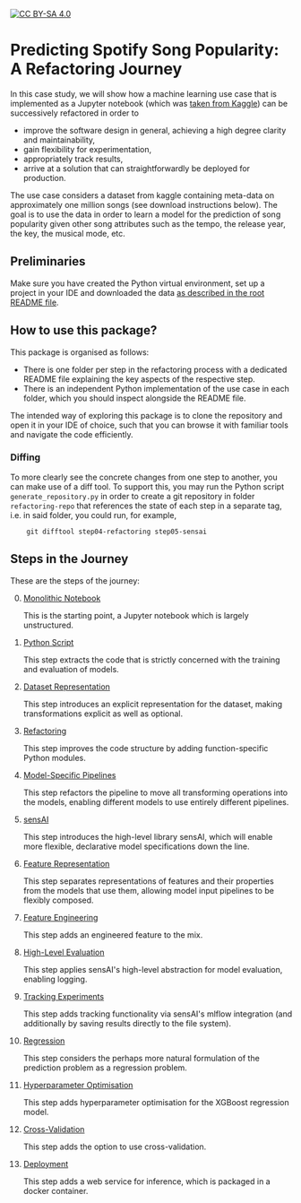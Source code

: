 
[![CC BY-SA 4.0](https://img.shields.io/badge/License-CC_BY--SA_4.0-lightgrey.svg)](https://creativecommons.org/licenses/by-sa/4.0/)

# Predicting Spotify Song Popularity: A Refactoring Journey

In this case study, we will show how a machine learning use case that is implemented
as a Jupyter notebook (which was [taken from Kaggle](https://www.kaggle.com/code/sauravpalekar/spotify-song-popularity-prediction)) can be successively refactored in order to 
 * improve the software design in general, achieving a high degree clarity and maintainability,
 * gain flexibility for experimentation,
 * appropriately track results,
 * arrive at a solution that can straightforwardly be deployed for production.

The use case considers a dataset from kaggle containing meta-data on 
approximately one million songs (see download instructions below).
The goal is to use the data in order to learn a model for the prediction of song 
popularity given other song attributes such as the tempo, the release year, 
the key, the musical mode, etc.

## Preliminaries

Make sure you have created the Python virtual environment, set up a project in your IDE and downloaded the data [as described in the root README file](../README.md#preliminaries).


## How to use this package?

This package is organised as follows:
 * There is one folder per step in the refactoring process with a dedicated README file explaining the key aspects of the respective step.
 * There is an independent Python implementation of the use case in each folder, which you should inspect alongside the README file.  

The intended way of exploring this package is to clone the repository and open it in your IDE of choice, 
such that you can browse it with familiar tools and navigate the code efficiently.

### Diffing

To more clearly see the concrete changes from one step to another, you can make use 
of a diff tool. 
To support this, you may run the Python script 
`generate_repository.py` in order to create a git repository in folder `refactoring-repo` that references 
the state of each step in a separate tag, i.e. in said folder, you could run, for example,
   
        git difftool step04-refactoring step05-sensai


## Steps in the Journey

These are the steps of the journey:

 0. [Monolithic Notebook](step00-monolithic-notebook/README.md)
   
    This is the starting point, a Jupyter notebook which is largely unstructured.  
   
 1. [Python Script](step01-python-script/README.md)

    This step extracts the code that is strictly concerned with the training and evaluation of models.

 2. [Dataset Representation](step02-dataset-representation/README.md)

    This step introduces an explicit representation for the dataset, making transformations explicit as well as optional.

 3. [Refactoring](step03-refactoring/README.md)

    This step improves the code structure by adding function-specific Python modules.

 4. [Model-Specific Pipelines](step04-model-specific-pipelines/README.md)

    This step refactors the pipeline to move all transforming operations into the models, enabling different models to use entirely different pipelines.

 5. [sensAI](step05-sensai/README.md)

    This step introduces the high-level library sensAI, which will enable more flexible, declarative model specifications down the line.

 6. [Feature Representation](step06-feature-representation/README.md)

    This step separates representations of features and their properties from the models that use them, allowing
    model input pipelines to be flexibly composed.

 7. [Feature Engineering](step07-feature-engineering/README.md)

    This step adds an engineered feature to the mix.

 8. [High-Level Evaluation](step08-high-level-evaluation/README.md)

    This step applies sensAI's high-level abstraction for model evaluation, enabling logging.

 9. [Tracking Experiments](step09-tracking-experiments/README.md)

    This step adds tracking functionality via sensAI's mlflow integration (and additionally by saving results directly to the file system).

10. [Regression](step10-regression/README.md)

    This step considers the perhaps more natural formulation of the prediction problem as a regression problem.

11. [Hyperparameter Optimisation](step11-hyperopt/README.md)

    This step adds hyperparameter optimisation for the XGBoost regression model.

12. [Cross-Validation](step12-cross-validation/README.md)

    This step adds the option to use cross-validation.

13. [Deployment](step13-deployment/README.md)

    This step adds a web service for inference, which is packaged in a docker container.

